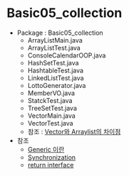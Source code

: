 # Basic05_collection

- Package : Basic05_collection
  - ArrayListMain.java
  - ArrayListTest.java
  - ConsoleCalendarOOP.java
  - HashSetTest.java
  - HashtableTest.java
  - LinkedListTest.java
  - LottoGenerator.java
  - MemberVO.java
  - StatckTest.java
  - TreeSetTest.java
  - VectorMain.java
  - VectorTest.java
  - 참조 : [Vector와 Arraylist의 차이점](https://yeolco.tistory.com/94)
- 참조 
  - [Generic 이란](https://gangnam-americano.tistory.com/47)
  - [Synchronization](https://cameldev.tistory.com/26)
  - [return interface](https://stackoverflow.com/questions/5699427/what-does-it-mean-for-a-function-to-return-an-interface)

